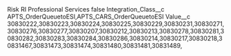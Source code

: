 <?xml version="1.0" encoding="UTF-8"?>
<CustomMetadata xmlns="http://soap.sforce.com/2006/04/metadata" xmlns:xsi="http://www.w3.org/2001/XMLSchema-instance" xmlns:xsd="http://www.w3.org/2001/XMLSchema">
    <label>Risk RI Professional Services</label>
    <protected>false</protected>
    <values>
        <field>Integration_Class__c</field>
        <value xsi:type="xsd:string">APTS_OrderQueuetoESI,APTS_CARS_OrderQueuetoESI</value>
    </values>
    <values>
        <field>Value__c</field>
        <value xsi:type="xsd:string">30830222,30830223,30830224,30830225,30830229,30830231,30830271,30830276,30830277,30830207,30830212,30830213,30830278,30830281,30830282,30830283,30830284,30830286,30830214,30830217,30830218,30831467,30831473,30831474,30831480,30831481,30831489,</value>
    </values>
</CustomMetadata>
